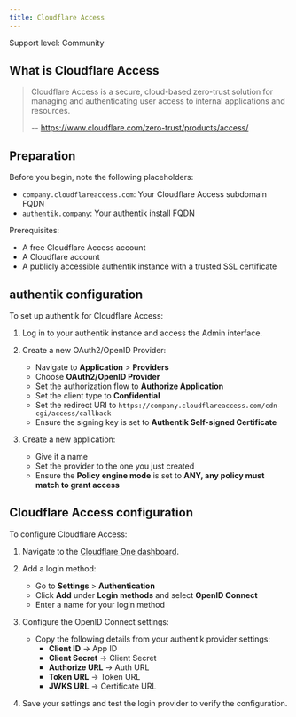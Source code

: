 ```yaml
---
title: Cloudflare Access
---
```

<span class="badge badge--secondary">Support level: Community</span>

## What is Cloudflare Access

> Cloudflare Access is a secure, cloud-based zero-trust solution for managing and authenticating user access to internal applications and resources.
>
> -- https://www.cloudflare.com/zero-trust/products/access/

## Preparation

Before you begin, note the following placeholders:

- `company.cloudflareaccess.com`: Your Cloudflare Access subdomain FQDN
- `authentik.company`: Your authentik install FQDN

Prerequisites:
- A free Cloudflare Access account
- A Cloudflare account
- A publicly accessible authentik instance with a trusted SSL certificate

## authentik configuration

To set up authentik for Cloudflare Access:

1. Log in to your authentik instance and access the Admin interface.

2. Create a new OAuth2/OpenID Provider:
   - Navigate to **Application** > **Providers**
   - Choose **OAuth2/OpenID Provider**
   - Set the authorization flow to **Authorize Application**
   - Set the client type to **Confidential**
   - Set the redirect URI to `https://company.cloudflareaccess.com/cdn-cgi/access/callback`
   - Ensure the signing key is set to **Authentik Self-signed Certificate**

3. Create a new application:
   - Give it a name
   - Set the provider to the one you just created
   - Ensure the **Policy engine mode** is set to **ANY, any policy must match to grant access**

## Cloudflare Access configuration

To configure Cloudflare Access:

1. Navigate to the [Cloudflare One dashboard](https://one.dash.cloudflare.com).

2. Add a login method:
   - Go to **Settings** > **Authentication**
   - Click **Add** under **Login methods** and select **OpenID Connect**
   - Enter a name for your login method

3. Configure the OpenID Connect settings:
   - Copy the following details from your authentik provider settings:
     - **Client ID** → App ID
     - **Client Secret** → Client Secret
     - **Authorize URL** → Auth URL
     - **Token URL** → Token URL
     - **JWKS URL** → Certificate URL

4. Save your settings and test the login provider to verify the configuration.
